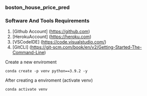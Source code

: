 ### boston_house_price_pred
### Software And Tools Requirements

1. [Github Account] (https://github.com)
2. [HerokuAccount] (https://heroku.com)
3. [VSCodeIDE] (https://code.visualstudio.com/)
4. [GitCLI] (https://git-scm.com/book/en/v2/Getting-Started-The-Command-Line)

Create a new enviroment 
```
conda create -p venv python==3.9.2 -y
```

After creating a enviroment (activate venv)
```
conda activate venv 
```
